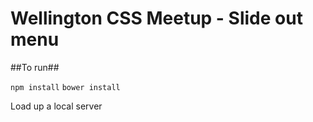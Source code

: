 Wellington CSS Meetup - Slide out menu
=

##To run##

`npm install`
`bower install`

Load up a local server

